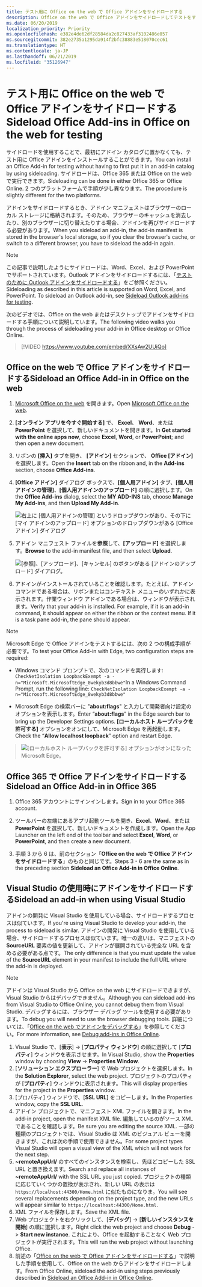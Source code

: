 ```yaml
---
title: テスト用に Office on the web で Office アドインをサイドロードする
description: Office on the web で Office アドインをサイドロードしてテストをする
ms.date: 06/20/2019
localization_priority: Priority
ms.openlocfilehash: e382e4de62df28584da2c827433af3102486e057
ms.sourcegitcommit: 382e2735a1295da914f2bfc38883e518070cec61
ms.translationtype: HT
ms.contentlocale: ja-JP
ms.lasthandoff: 06/21/2019
ms.locfileid: "35126947"
---
```

# <a name="sideload-office-add-ins-in-office-on-the-web-for-testing"></a><span data-ttu-id="46882-103">テスト用に Office on the web で Office アドインをサイドロードする</span><span class="sxs-lookup"><span data-stu-id="46882-103">Sideload Office Add-ins in Office on the web for testing</span></span>

<span data-ttu-id="46882-104">サイドロードを使用することで、最初にアドイン カタログに置かなくても、テスト用に Office アドインをインストールすることができます。</span><span class="sxs-lookup"><span data-stu-id="46882-104">You can install an Office Add-in for testing without having to first put it in an add-in catalog by using sideloading.</span></span> <span data-ttu-id="46882-105">サイドロードは、Office 365 または Office on the web で実行できます。</span><span class="sxs-lookup"><span data-stu-id="46882-105">Sideloading can be done in either Office 365 or Office Online.</span></span> <span data-ttu-id="46882-106">2 つのプラットフォームで手順が少し異なります。</span><span class="sxs-lookup"><span data-stu-id="46882-106">The procedure is slightly different for the two platforms.</span></span> 

<span data-ttu-id="46882-107">アドインをサイドロードするとき、アドイン マニフェストはブラウザーのローカル ストレージに格納されます。そのため、ブラウザーのキャッシュを消去したり、別のブラウザーに切り替えたりする場合、アドインを再びサイドロードする必要があります。</span><span class="sxs-lookup"><span data-stu-id="46882-107">When you sideload an add-in, the add-in manifest is stored in the browser's local storage, so if you clear the browser's cache, or switch to a different browser, you have to sideload the add-in again.</span></span>


> [!NOTE]
> <span data-ttu-id="46882-p102">この記事で説明したようにサイドロードは、Word、Excel、および PowerPoint でサポートされています。Outlook アドインをサイドロードするには、「[テストのために Outlook アドインをサイドロードする](/outlook/add-ins/sideload-outlook-add-ins-for-testing)」をご参照ください。</span><span class="sxs-lookup"><span data-stu-id="46882-p102">Sideloading as described in this article is supported on Word, Excel, and PowerPoint. To sideload an Outlook add-in, see [Sideload Outlook add-ins for testing](/outlook/add-ins/sideload-outlook-add-ins-for-testing).</span></span>

<span data-ttu-id="46882-110">次のビデオでは、Office on the web またはデスクトップでアドインをサイドロードする手順について説明しています。</span><span class="sxs-lookup"><span data-stu-id="46882-110">The following video walks you through the process of sideloading your add-in in Office desktop or Office Online.</span></span>


> [!VIDEO https://www.youtube.com/embed/XXsAw2UUiQo]

## <a name="sideload-an-office-add-in-in-office-on-the-web"></a><span data-ttu-id="46882-111">Office on the web で Office アドインをサイドロードする</span><span class="sxs-lookup"><span data-stu-id="46882-111">Sideload an Office Add-in in Office on the web</span></span>

1. <span data-ttu-id="46882-112">[Microsoft Office on the web](https://office.live.com/) を開きます。</span><span class="sxs-lookup"><span data-stu-id="46882-112">Open [Microsoft Office on the web](https://office.live.com/).</span></span>
    
2. <span data-ttu-id="46882-113">**[オンライン アプリを今すぐ開始する]** で、 **Excel**、 **Word**、または  **PowerPoint** を選択して、新しいドキュメントを開きます。</span><span class="sxs-lookup"><span data-stu-id="46882-113">In  **Get started with the online apps now**, choose  **Excel**,  **Word**, or  **PowerPoint**; and then open a new document.</span></span>
    
3. <span data-ttu-id="46882-114">リボンの  **[挿入]** タブを開き、 **[アドイン]** セクションで、 **Office [アドイン]** を選択します。</span><span class="sxs-lookup"><span data-stu-id="46882-114">Open the  **Insert** tab on the ribbon and, in the **Add-ins** section, choose **Office Add-ins**.</span></span>
    
4. <span data-ttu-id="46882-115">**[Office アドイン]** ダイアログ ボックスで、**[個人用アドイン]** タブ、**[個人用アドインの管理]**、**[個人用アドインのアップロード]** の順に選択します。</span><span class="sxs-lookup"><span data-stu-id="46882-115">On the  **Office Add-ins** dialog, select the **MY ADD-INS** tab, choose **Manage My Add-ins**, and then  **Upload My Add-in**.</span></span>
    
    ![右上に [個人用アドインの管理] というドロップダウンがあり、その下に [マイ アドインのアップロード] オプションのドロップダウンがある [Office アドイン] ダイアログ](../images/office-add-ins-my-account.png)

5.  <span data-ttu-id="46882-117">アドイン マニフェスト ファイルを**参照**して、**[アップロード]** を選択します。</span><span class="sxs-lookup"><span data-stu-id="46882-117">**Browse** to the add-in manifest file, and then select **Upload**.</span></span>
    
    ![[参照]、[アップロード]、[キャンセル] のボタンがある [アドインのアップロード] ダイアログ。](../images/upload-add-in.png)

6. <span data-ttu-id="46882-p103">アドインがインストールされていることを確認します。たとえば、アドイン コマンドである場合は、リボンまたはコンテキスト メニューのいずれかに表示されます。作業ウィンドウ アドインである場合は、ウィンドウが表示されます。</span><span class="sxs-lookup"><span data-stu-id="46882-p103">Verify that your add-in is installed. For example, if it is an add-in command, it should appear on either the ribbon or the context menu. If it is a task pane add-in, the pane should appear.</span></span>

> [!NOTE]
><span data-ttu-id="46882-122">Microsoft Edge で Office アドインをテストするには、次の 2 つの構成手順が必要です。</span><span class="sxs-lookup"><span data-stu-id="46882-122">To test your Office Add-in with Edge, two configuration steps are required:</span></span> 
>
> - <span data-ttu-id="46882-123">Windows コマンド プロンプトで、次のコマンドを実行します: `CheckNetIsolation LoopbackExempt -a -n="Microsoft.MicrosoftEdge_8wekyb3d8bbwe"`</span><span class="sxs-lookup"><span data-stu-id="46882-123">In a Windows Command Prompt, run the following line: `CheckNetIsolation LoopbackExempt -a -n="Microsoft.MicrosoftEdge_8wekyb3d8bbwe"`</span></span>
>
> - <span data-ttu-id="46882-124">Microsoft Edge の検索バーに "**about:flags**" と入力して開発者向け設定のオプションを表示します。</span><span class="sxs-lookup"><span data-stu-id="46882-124">Enter “**about:flags**” in the Edge search bar to bring up the Developer Settings options.</span></span>  <span data-ttu-id="46882-125">**[ローカルホスト ループバックを許可する]** オプションをオンにして、Microsoft Edge を再起動します。</span><span class="sxs-lookup"><span data-stu-id="46882-125">Check the “**Allow localhost loopback**” option and restart Edge.</span></span>

>    ![[ローカルホスト ループバックを許可する] オプションがオンになった Microsoft Edge。](../images/allow-localhost-loopback.png)


## <a name="sideload-an-office-add-in-in-office-365"></a><span data-ttu-id="46882-127">Office 365 で Office アドインをサイドロードする</span><span class="sxs-lookup"><span data-stu-id="46882-127">Sideload an Office Add-in in Office 365</span></span>

1. <span data-ttu-id="46882-128">Office 365 アカウントにサインインします。</span><span class="sxs-lookup"><span data-stu-id="46882-128">Sign in to your Office 365 account.</span></span>
    
2. <span data-ttu-id="46882-129">ツールバーの左端にあるアプリ起動ツールを開き、**Excel**、**Word**、または **PowerPoint** を選択して、新しいドキュメントを作成します。</span><span class="sxs-lookup"><span data-stu-id="46882-129">Open the App Launcher on the left end of the toolbar and select  **Excel**,  **Word**, or  **PowerPoint**, and then create a new document.</span></span>
    
3. <span data-ttu-id="46882-130">手順 3 から 6 は、前のセクション「**Office on the web で Office アドインをサイドロードする**」のものと同じです。</span><span class="sxs-lookup"><span data-stu-id="46882-130">Steps 3 - 6 are the same as in the preceding section **Sideload an Office Add-in in Office Online**.</span></span>


## <a name="sideload-an-add-in-when-using-visual-studio"></a><span data-ttu-id="46882-131">Visual Studio の使用時にアドインをサイドロードする</span><span class="sxs-lookup"><span data-stu-id="46882-131">Sideload an add-in when using Visual Studio</span></span>

<span data-ttu-id="46882-132">アドインの開発に Visual Studio を使用している場合、サイドロードするプロセスは似ています。</span><span class="sxs-lookup"><span data-stu-id="46882-132">If you're using Visual Studio to develop your add-in, the process to sideload is similar.</span></span> <span data-ttu-id="46882-133">アドインの開発に Visual Studio を使用している場合、サイドロードするプロセスは似ています。唯一の違いは、マニフェストの **SourceURL** 要素の値を更新して、アドインが展開されている完全な URL を含める必要がある点です。</span><span class="sxs-lookup"><span data-stu-id="46882-133">The only difference is that you must update the value of the **SourceURL** element in your manifest to include the full URL where the add-in is deployed.</span></span>

> [!NOTE]
> <span data-ttu-id="46882-134">アドインは Visual Studio から Office on the web にサイドロードできますが、Visual Studio からはデバッグできません。</span><span class="sxs-lookup"><span data-stu-id="46882-134">Although you can sideload add-ins from Visual Studio to Office Online, you cannot debug them from Visual Studio.</span></span> <span data-ttu-id="46882-135">デバッグするには、ブラウザー デバッグ ツールを使用する必要があります。</span><span class="sxs-lookup"><span data-stu-id="46882-135">To debug you will need to use the browser debugging tools.</span></span> <span data-ttu-id="46882-136">詳細については、「[Office on the web でアドインをデバッグする](debug-add-ins-in-office-online.md)」を参照してください。</span><span class="sxs-lookup"><span data-stu-id="46882-136">For more information, see [Debug add-ins in Office Online](debug-add-ins-in-office-online.md).</span></span>

1. <span data-ttu-id="46882-137">Visual Studio で、[**表示**]  ->  [**プロパティ ウィンドウ**] の順に選択して [**プロパティ**] ウィンドウを表示させます。</span><span class="sxs-lookup"><span data-stu-id="46882-137">In Visual Studio, show the **Properties** window by choosing **View** -> **Properties Window**.</span></span>
2. <span data-ttu-id="46882-138">[**ソリューション エクスプローラー**] で Web プロジェクトを選択します。</span><span class="sxs-lookup"><span data-stu-id="46882-138">In the **Solution Explorer**, select the web project.</span></span> <span data-ttu-id="46882-139">プロジェクトのプロパティが [**プロパティ**] ウィンドウに表示されます。</span><span class="sxs-lookup"><span data-stu-id="46882-139">This will display properties for the project in the **Properties** window.</span></span>
3. <span data-ttu-id="46882-140">[プロパティ] ウィンドウで、[**SSL URL**] をコピーします。</span><span class="sxs-lookup"><span data-stu-id="46882-140">In the Properties window, copy the **SSL URL**.</span></span>
4. <span data-ttu-id="46882-141">アドイン プロジェクトで、マニフェスト XML ファイルを開きます。</span><span class="sxs-lookup"><span data-stu-id="46882-141">In the add-in project, open the manifest XML file.</span></span> <span data-ttu-id="46882-142">編集しているのがソース XML であることを確認します。</span><span class="sxs-lookup"><span data-stu-id="46882-142">Be sure you are editing the source XML.</span></span> <span data-ttu-id="46882-143">一部の種類のプロジェクトでは、Visual Studio は XML のビジュアル ビューを開きますが、これは次の手順で使用できません。</span><span class="sxs-lookup"><span data-stu-id="46882-143">For some project types Visual Studio will open a visual view of the XML which will not work for the next step.</span></span>
5. <span data-ttu-id="46882-144">**~remoteAppUrl/** のすべてのインスタンスを検索し、先ほどコピーした SSL URL と置き換えます。</span><span class="sxs-lookup"><span data-stu-id="46882-144">Search and replace all instances of **~remoteAppUrl/** with the SSL URL you just copied.</span></span> <span data-ttu-id="46882-145">プロジェクトの種類に応じていくつかの置換が表示され、新しい URL の表示は `https://localhost:44300/Home.html` に似たものになりま。</span><span class="sxs-lookup"><span data-stu-id="46882-145">You will see several replacements depending on the project type, and the new URLs will appear similar to `https://localhost:44300/Home.html`.</span></span>
6. <span data-ttu-id="46882-146">XML ファイルを保存します。</span><span class="sxs-lookup"><span data-stu-id="46882-146">Save the XML file.</span></span>
7. <span data-ttu-id="46882-147">Web プロジェクトを右クリックして、[**デバッグ**]  ->  [**新しいインスタンスを開始**] の順に選択します。</span><span class="sxs-lookup"><span data-stu-id="46882-147">Right click the web project and choose **Debug** -> **Start new instance**.</span></span> <span data-ttu-id="46882-148">これにより、Office を起動することなく Web プロジェクトが実行されます。</span><span class="sxs-lookup"><span data-stu-id="46882-148">This will run the web project without launching Office.</span></span>
8. <span data-ttu-id="46882-149">前述の「[Office on the web で Office アドインをサイドロードする](#sideload-an-office-add-in-in-office-on-the-web)」で説明した手順を使用して、Office on the web からアドインをサイドロードします。</span><span class="sxs-lookup"><span data-stu-id="46882-149">From Office Online, sideload the add-in using steps previously described in [Sideload an Office Add-in in Office Online](#sideload-an-office-add-in-in-office-on-the-web).</span></span>
